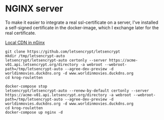 # NGINX server

To make it easier to integrate a real ssl-certificate on a server, I've
installed a self-signed certificate in the docker-image, which I exchange
later for the real certificate.


[Local CDN in nGinx](https://jesus.perezpaz.es/2014/02/configure-subdomain-as-cdn-in-nginx-wordpress-w3-total-cache-configurations/)


```
git clone https://github.com/letsencrypt/letsencrypt
mkdir /tmp/letsencrypt-auto
letsencrypt/letsencrypt-auto certonly --server https://acme-v01.api.letsencrypt.org/directory -a webroot --webroot-path=/tmp/letsencrypt-auto --agree-dev-preview -d worldinmovies.duckdns.org -d www.worldinmovies.duckdns.org
cd krog-rouletten
```

```
docker-compose stop
letsencrypt/letsencrypt-auto --renew-by-default certonly --server https://acme-v01.api.letsencrypt.org/directory -a webroot --webroot-path=/tmp/letsencrypt-auto --agree-dev-preview -d worldinmovies.duckdns.org -d www.worldinmovies.duckdns.org
cd krog-rouletten
docker-compose up nginx -d
```